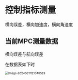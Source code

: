 # 控制指标测量

横向误差，横向加速度，横向角速度



## 当前MPC测量数据

横向误差与航向误差

在数据表如下时

<img src="https://cdn.jsdelivr.net/gh/su-ron/image/imgimage-20240611121048529.png" alt="image-20240611121048529" style="zoom: 67%;" />